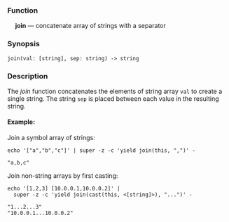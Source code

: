 ### Function

&emsp; **join** &mdash; concatenate array of strings with a separator

### Synopsis

```
join(val: [string], sep: string) -> string
```

### Description

The _join_ function concatenates the elements of string array `val` to create a single
string. The string `sep` is placed between each value in the resulting string.

#### Example:

Join a symbol array of strings:
```mdtest-command
echo '["a","b","c"]' | super -z -c 'yield join(this, ",")' -
```

```mdtest-output
"a,b,c"
```

Join non-string arrays by first casting:
```mdtest-command
echo '[1,2,3] [10.0.0.1,10.0.0.2]' |
  super -z -c 'yield join(cast(this, <[string]>), "...")' -
```

```mdtest-output
"1...2...3"
"10.0.0.1...10.0.0.2"
```
